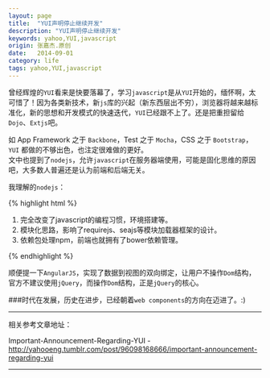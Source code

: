 ```yaml
---
layout: page
title:  "YUI声明停止继续开发"
description: "YUI声明停止继续开发"
keywords: yahoo,YUI,javascript
origin: 张嘉杰.原创
date:   2014-09-01
category: life
tags: yahoo,YUI,javascript
---
```

曾经辉煌的`YUI`看来是快要落幕了，学习`javascript`是从`YUI`开始的，缅怀啊，太可惜了！因为各类新技术，新`js`库的兴起（新东西层出不穷），浏览器将越来越标准化，新的思想和开发模式的快速迭代，`YUI`已经跟不上了。还是把重担留给`Dojo`、`Extjs`吧。  
<!--more-->
如 App Framework 之于 `Backbone`，Test 之于 `Mocha`，CSS 之于 `Bootstrap`，`YUI` 都做的不够出色，也注定很难做的更好。  
文中也提到了`nodejs`，允许`javascript`在服务器端使用，可能是固化思维的原因吧，大多数人普遍还是认为前端和后端无关。  

我理解的`nodejs`：

{% highlight html %}

1. 完全改变了javascript的编程习惯，环境搭建等。  
2. 模块化思路，影响了requirejs、seajs等模块加载器框架的设计。  
3. 依赖包处理npm，前端也就拥有了bower依赖管理。

{% endhighlight %}

顺便提一下`AngularJS`，实现了数据到视图的双向绑定，让用户不操作`Dom`结构，官方不建议使用`jQuery`，而操作`Dom`结构，正是`jQuery`的核心。

###时代在发展，历史在进步，已经朝着`web components`的方向在迈进了。:)

-----------------------

相关参考文章地址：

Important-Announcement-Regarding-YUI - <http://yahooeng.tumblr.com/post/96098168666/important-announcement-regarding-yui>  

-----------------------